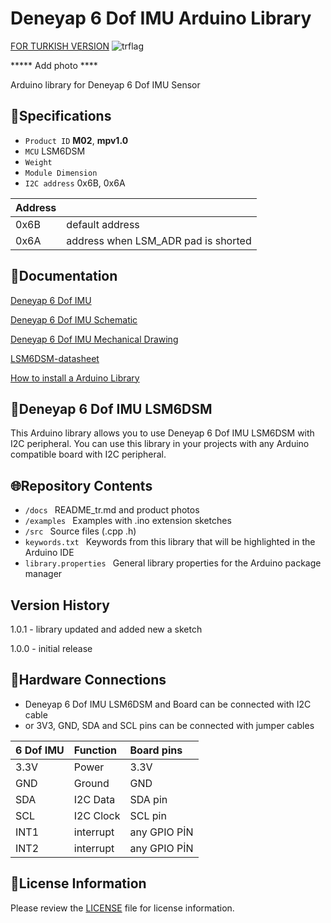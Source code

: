 # Deneyap 6 Dof IMU Arduino Library
[FOR TURKISH VERSION](docs/README_tr.md) ![trflag](https://github.com/deneyapkart/deneyapkart-arduino-core/blob/master/docs/tr.png)

***** Add photo ****

Arduino library for Deneyap 6 Dof IMU Sensor

## :mag_right:Specifications 
- `Product ID` **M02**, **mpv1.0**
- `MCU` LSM6DSM
- `Weight` 
- `Module Dimension`
- `I2C address` 0x6B, 0x6A

| Address |  | 
| :---      | :---     |
| 0x6B | default address |
| 0x6A | address when LSM_ADR pad is shorted |

## :closed_book:Documentation
[Deneyap 6 Dof IMU](https://docs.deneyapkart.org/en/content/contentDetail/deneyap-6-eksen-ataletsel-olcum-birimi-m02)

[Deneyap 6 Dof IMU Schematic](https://cdn.deneyapkart.org/media/upload/userFormUpload/ZodOFOwcCvlrXxKLKOxAyPc4BnMv7etf.pdf)

[Deneyap 6 Dof IMU Mechanical Drawing](https://cdn.deneyapkart.org/media/upload/userFormUpload/gCSVq11Qq5B9B7ZM52hnGlqtmenEfRwU.pdf)

[LSM6DSM-datasheet](https://www.st.com/resource/en/datasheet/lsm6dsm.pdf)

[How to install a Arduino Library](https://docs.arduino.cc/software/ide-v1/tutorials/installing-libraries)

## :pushpin:Deneyap 6 Dof IMU LSM6DSM
This Arduino library allows you to use Deneyap 6 Dof IMU LSM6DSM with I2C peripheral. You can use this library in your projects with any Arduino compatible board with I2C peripheral.

## :globe_with_meridians:Repository Contents
- `/docs ` README_tr.md and product photos
- `/examples ` Examples with .ino extension sketches
- `/src ` Source files (.cpp .h)
- `keywords.txt ` Keywords from this library that will be highlighted in the Arduino IDE
- `library.properties ` General library properties for the Arduino package manager

## Version History
1.0.1 - library updated and added new a sketch

1.0.0 - initial release

## :rocket:Hardware Connections
- Deneyap 6 Dof IMU LSM6DSM and Board can be connected with I2C cable
- or 3V3, GND, SDA and SCL pins can be connected with jumper cables

|6 Dof IMU| Function | Board pins | 
|:--- |   :---  | :---|
|3.3V | Power   |3.3V |      
|GND  | Ground  | GND | 
|SDA  | I2C Data  | SDA pin |
|SCL  | I2C Clock | SCL pin |
|INT1| interrupt |any GPIO PİN|
|INT2| interrupt |any GPIO PİN|

## :bookmark_tabs:License Information
Please review the [LICENSE](https://github.com/deneyapkart/deneyap-6-eksen-ataletsel-olcum-birimi-arduino-library/blob/master/LICENSE) file for license information.
